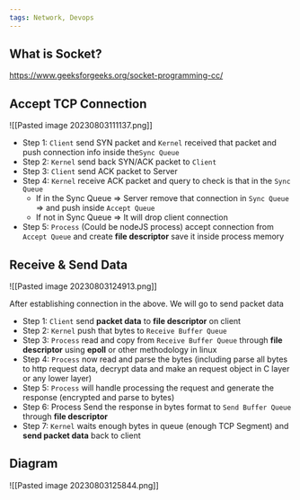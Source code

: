 ```yaml
---
tags: Network, Devops
---
```

## What is Socket?

https://www.geeksforgeeks.org/socket-programming-cc/

## Accept TCP Connection
![[Pasted image 20230803111137.png]]

- Step 1: `Client` send SYN packet and `Kernel` received that packet and push connection info inside the`Sync Queue`
- Step 2: `Kernel` send back SYN/ACK packet to `Client`
- Step 3: `Client` send ACK packet to Server
- Step 4: `Kernel` receive ACK packet and query to check is that in the `Sync Queue`
	- If in the Sync Queue => Server remove that connection in `Sync Queue` => and push inside `Accept Queue`
	- If not in Sync Queue => It will drop client connection
- Step 5: `Process` (Could be nodeJS process) accept connection from `Accept Queue` and create **file descriptor** save it inside process memory

## Receive & Send Data
![[Pasted image 20230803124913.png]]

After establishing connection in the above. We will go to send packet data

- Step 1: `Client` send **packet data** to **file descriptor** on client
- Step 2: `Kernel` push that bytes to `Receive Buffer Queue`
- Step 3: `Process` read and copy from `Receive Buffer Queue`  through **file descriptor** using **epoll** or other methodology in linux
- Step 4: `Process` now read and parse the bytes (including parse all bytes to http request data, decrypt data and make an request object in C layer or any lower layer)
- Step 5: `Process` will handle processing the request and generate the response (encrypted and parse to bytes)
- Step 6: Process Send the response in bytes format to `Send Buffer Queue` through **file descriptor** 
- Step 7: `Kernel` waits enough bytes in queue (enough TCP Segment) and **send packet data** back to client

## Diagram
![[Pasted image 20230803125844.png]]